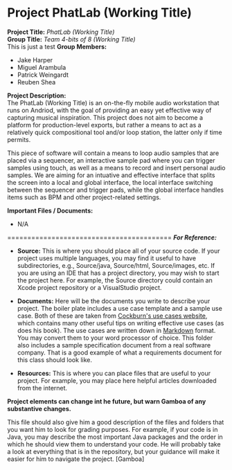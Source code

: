 Project PhatLab (Working Title)
=========================================
**Project Title:** *PhatLab (Working Title)*   
**Group Title:** *Team 4-bits of 8 (Working Title)*   
This is just a test
**Group Members:**
*   Jake Harper
*   Miguel Arambula
*   Patrick Weingardt
*   Reuben Shea

**Project Description:**   
  The PhatLab (Working Title) is an on-the-fly mobile audio workstation that runs on Andriod, with the goal of providing an easy yet effective way of capturing musical inspiration. This project does not aim to become a platform for production-level exports, but rather a means to act as a relatively quick compositional tool and/or loop station, the latter only if time permits.  
  
  This piece of software will contain a means to loop audio samples that are placed via a sequencer, an interactive sample pad where you can trigger samples using touch, as well as a means to record and insert personal audio samples. We are aiming for an intuative and effective interface that splits the screen into a local and global interface, the local interface switching between the sequencer and trigger pads, while the global interface handles items such as BPM and other project-related settings.
  
**Important Files / Documents:**
* N/A

=========================================
***For Reference:***
* **Source:** This is where you should place all of your source code.  If your project
  uses multiple languages, you may find it useful to have subdirectories, e.g.,
  Source/java, Source/html, Source/images, etc.  If you are using an IDE that has
  a project directory, you may wish to start the project here.  For example, the
  Source directory could contain an Xcode project repository or a VisualStudio
  project.

* **Documents:** Here will be the documents you write to describe your project.  The
  boiler plate includes a use case template and a sample use case.  Both of these
  are taken from [Cockburn's use cases website][1], which contains many other useful tips
  on writing effective use cases (as does his book).  The use cases are written
  down in [Markdown][2] format.  You may convert them to your word processor of
  choice.  This folder also includes a sample specification document from a real
  software company.  That is a good example of what a requirements document for this
  class should look like.

* **Resources:** This is where you can place files that are useful to your project.
  For example, you may place here helpful articles downloaded from the internet.

**Project elements can change int he future, but warn Gamboa of any substantive changes.**

This file should also give him a good description of the files and folders that you want 
him to look for grading purposes.  For example, if your code is in Java, you may describe 
the most important Java packages and the order in which he should view them to understand 
your code.  He will probably take a look at everything that is in the repository, but your
guidance will make it easier for him to navigate the project. [Gamboa]
  
[1]: http://alistair.cockburn.us/Basic+use+case+template "Alistair Cockburn on Use Cases"
[2]: http://daringfireball.net/projects/markdown/ "Markdown Documentation"
